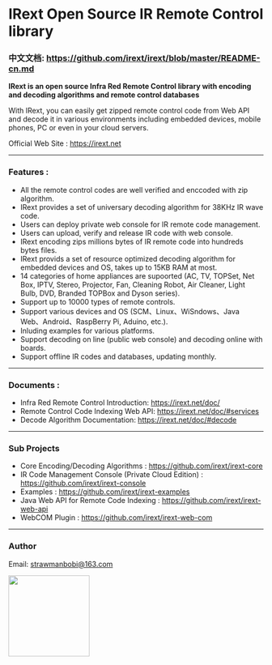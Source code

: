 # IRext Open Source IR Remote Control library
### 中文文档: https://github.com/irext/irext/blob/master/README-cn.md

__IRext is an open source Infra Red Remote Control library with encoding and decoding algorithms and remote control databases__

With IRext, you can easily get zipped remote control code from Web API and decode it in various environments including embedded devices, mobile phones, PC or even in your cloud servers.

Official Web Site : https://irext.net

----
### Features :
  - All the remote control codes are well verified and enccoded with zip algorithm.
  - IRext provides a set of universary decoding algorithm for 38KHz IR wave code.
  - Users can deploy private web console for IR remote code management.
  - Users can upload, verify and release IR code with web console.
  - IRext encoding zips millions bytes of IR remote code into hundreds bytes files.
  - IRext provids a set of resource optimized decoding algorithm for embedded devices and OS, takes up to 15KB RAM at most.
  - 14 categories of home appliances are supoorted (AC, TV, TOPSet, Net Box, IPTV, Stereo, Projector, Fan, Cleaning Robot, Air Cleaner, Light Bulb, DVD, Branded TOPBox and Dyson series).
  - Support up to 10000 types of remote controls.
  - Support various devices and OS (SCM、Linux、WiSndows、Java Web、Android、RaspBerry Pi, Aduino, etc.).
  - Inluding examples for various platforms.
  - Support decoding on line (public web console) and decoding online with boards.
  - Support offline IR codes and databases, updating monthly.

------
### Documents :

- Infra Red Remote Control Introduction: https://irext.net/doc/
- Remote Control Code Indexing Web API: https://irext.net/doc/#services
- Decode Algorithm Documentation: https://irext.net/doc/#decode

------

### Sub Projects
  - Core Encoding/Decoding Algorithms : https://github.com/irext/irext-core
  - IR Code Management Console (Private Cloud Edition) : https://github.com/irext/irext-console
  - Examples : https://github.com/irext/irext-examples
  - Java Web API for Remote Code Indexing : https://github.com/irext/irext-web-api
  - WebCOM Plugin : https://github.com/irext/irext-web-com

------

### Author

Email: strawmanbobi@163.com

<img src="http://irext.net/images/bobi_qr.png" align="left" height="160" width="160">
